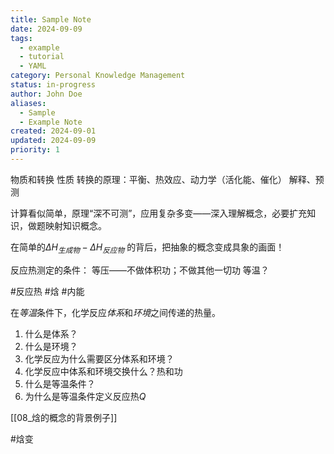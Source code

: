 ```yaml
---
title: Sample Note
date: 2024-09-09
tags:
  - example
  - tutorial
  - YAML
category: Personal Knowledge Management
status: in-progress
author: John Doe
aliases:
  - Sample
  - Example Note
created: 2024-09-01
updated: 2024-09-09
priority: 1
---
```

物质和转换
性质
转换的原理：平衡、热效应、动力学（活化能、催化）
解释、预测

计算看似简单，原理“深不可测”，应用复杂多变——深入理解概念，必要扩充知识，做题映射知识概念。

在简单的$\Delta H_{生成物} - \Delta H_{反应物}$ 的背后，把抽象的概念变成具象的画面！

反应热测定的条件：
等压——不做体积功；不做其他一切功
等温？


#反应热 #焓 #内能 

在*等温*条件下，化学反应*体系*和*环境*之间传递的热量。
1. 什么是体系？
2. 什么是环境？
3. 化学反应为什么需要区分体系和环境？
4. 化学反应中体系和环境交换什么？热和功
5. 什么是等温条件？
6. 为什么是等温条件定义反应热$Q$

[[08_焓的概念的背景例子]]


#焓变 






